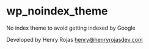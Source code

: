 # wp_noindex_theme
No index theme to avoid getting indexed by Google

Developed by Henry Rojas <henry@henryrojasdev.com>

